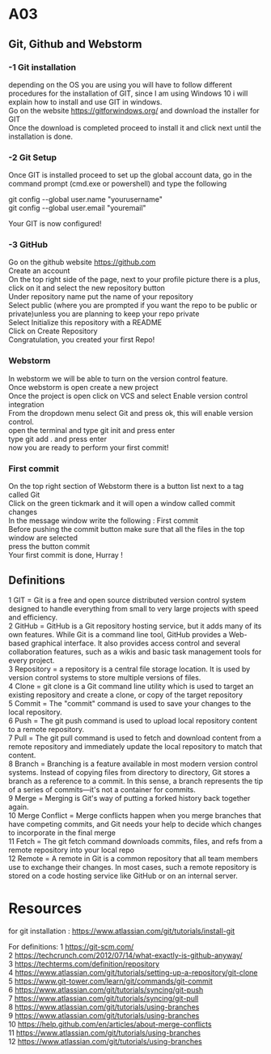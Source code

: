 # A03

## Git, Github and Webstorm

### -1 Git installation 

depending on the OS you are using you will have to follow different procedures for the installation of GIT, since I am using Windows 10 i will explain how to install and use GIT in windows.<br/>
Go on the website https://gitforwindows.org/ and download the installer for GIT <br/>
Once the download is completed proceed to install it and click next until the installation is done.<br/>

### -2 Git Setup

Once GIT is installed proceed to set up the global account data, go in the command prompt (cmd.exe or powershell) and type the following <br/>

git config --global user.name "yourusername"<br/>
git config --global user.email "youremail"<br/>

Your GIT is now configured!<br/>

### -3 GitHub 

Go on the github website https://github.com<br/>
Create an account<br/>
On the top right side of the page, next to your profile picture there is a plus, click on it and select the new repository button<br/>
Under repository name put the name of your repository<br/>
Select public (where you are prompted if you want the repo to be public or private)unless you are planning to keep your repo private<br/>
Select Initialize this repository with a README<br/>
Click on Create Repository<br/>
Congratulation, you created your first Repo!<br/>

### Webstorm

In webstorm we will be able to turn on the version control feature.<br/>
Once webstorm is open create a new project<br/>
Once the project is open click on VCS and select Enable version control integration<br/>
From the dropdown menu select Git and press ok, this will enable version control.<br/>
open the terminal and type git init and press enter<br/>
type git add . and press enter<br/>
now you are ready to perform your first commit!<br/>

### First commit 

On the top right section of Webstorm there is a button list next to a tag called Git<br/>
Click on the green tickmark and it will open a window called commit changes<br/>
In the message window write the following : First commit<br/>
Before pushing the commit button make sure that all the files in the top window are selected<br/>
press the button commit<br/>
Your first commit is done, Hurray !<br/>

## Definitions

1 GIT = Git is a free and open source distributed version control system designed to handle everything from small to very large projects with speed and efficiency.<br/>
2 GitHub = GitHub is a Git repository hosting service, but it adds many of its own features. While Git is a command line tool, GitHub provides a Web-based graphical interface. It also provides access control and several collaboration features, such as a wikis and basic task management tools for every project.<br/>
3 Repository = a repository is a central file storage location. It is used by version control systems to store multiple versions of files.<br/>
4 Clone = git clone is a Git command line utility which is used to target an existing repository and create a clone, or copy of the target repository<br/>
5 Commit = The "commit" command is used to save your changes to the local repository.<br/>
6 Push = The git push command is used to upload local repository content to a remote repository. <br/>
7 Pull = The git pull command is used to fetch and download content from a remote repository and immediately update the local repository to match that content.<br/>
8 Branch = Branching is a feature available in most modern version control systems. Instead of copying files from directory to directory, Git stores a branch as a reference to a commit. In this sense, a branch represents the tip of a series of commits—it's not a container for commits.<br/>
9 Merge = Merging is Git's way of putting a forked history back together again. <br/>
10 Merge Conflict = Merge conflicts happen when you merge branches that have competing commits, and Git needs your help to decide which changes to incorporate in the final merge<br/>
11 Fetch = The git fetch command downloads commits, files, and refs from a remote repository into your local repo<br/>
12 Remote = A remote in Git is a common repository that all team members use to exchange their changes. In most cases, such a remote repository is stored on a code hosting service like GitHub or on an internal server.<br/>


# Resources

for git installation : https://www.atlassian.com/git/tutorials/install-git

For definitions:
1 https://git-scm.com/<br/>
2 https://techcrunch.com/2012/07/14/what-exactly-is-github-anyway/<br/>
3 https://techterms.com/definition/repository<br/>
4 https://www.atlassian.com/git/tutorials/setting-up-a-repository/git-clone<br/>
5 https://www.git-tower.com/learn/git/commands/git-commit<br/>
6 https://www.atlassian.com/git/tutorials/syncing/git-push<br/>
7 https://www.atlassian.com/git/tutorials/syncing/git-pull<br/>
8 https://www.atlassian.com/git/tutorials/using-branches<br/>
9 https://www.atlassian.com/git/tutorials/using-branches<br/>
10 https://help.github.com/en/articles/about-merge-conflicts<br/>
11 https://www.atlassian.com/git/tutorials/using-branches<br/>
12 https://www.atlassian.com/git/tutorials/using-branches<br/>
